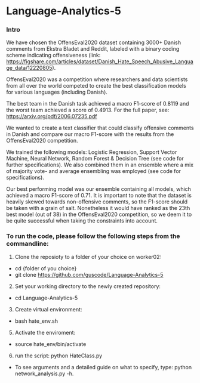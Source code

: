 # Language-Analytics-5

### Intro

We have chosen the OffensEval2020 dataset containing 3000+ Danish comments from Ekstra Bladet and Reddit, labeled with a binary coding scheme indicating offensiveness (link: https://figshare.com/articles/dataset/Danish_Hate_Speech_Abusive_Language_data/12220805).

OffensEval2020 was a competition where researchers and data scientists from all over the world competed to create the best classification models for various languages (including Danish). 

The best team in the Danish task achieved a macro F1-score of 0.8119 and the worst team achieved a score of 0.4913. For the full paper, see: https://arxiv.org/pdf/2006.07235.pdf

We wanted to create a text classifier that could classify offensive comments in Danish and compare our macro F1-score with the results from the OffensEval2020 competition.

We trained the following models: Logistic Regression, Support Vector Machine, Neural Network, Random Forest & Decision Tree (see code for further specifications). We also combined them in an ensemble where a mix of majority vote- and average ensembling was employed (see code for specifications).

Our best performing model was our ensemble containing all models, which achieved a macro F1-score of 0.71. It is important to note that the dataset is heavily skewed towards non-offensive comments, so the F1-score should be taken with a grain of salt. Nonetheless it would have ranked as the 23th best model (out of 38) in the OffensEval2020 competition, so we deem it to be quite successful when taking the constraints into account.


### To run the code, please follow the following steps from the commandline:
1. Clone the reposioty to a folder of your choice on worker02: 
- cd {folder of you choice}
- git clone https://github.com/guscode/Language-Analytics-5
2. Set your working directory to the newly created repository:
- cd Language-Analytics-5
3. Create virtual environment: 
- bash hate_env.sh 
5. Activate the enviroment:
- source hate_env/bin/activate
6.  run the script: python HateClass.py
- To see arguments and a detailed guide on what to specify, type: python network_analysis.py -h.
